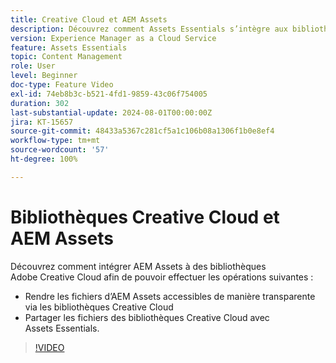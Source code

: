 ```yaml
---
title: Creative Cloud et AEM Assets
description: Découvrez comment Assets Essentials s’intègre aux bibliothèques Adobe Creative Cloud.
version: Experience Manager as a Cloud Service
feature: Assets Essentials
topic: Content Management
role: User
level: Beginner
doc-type: Feature Video
exl-id: 74eb8b3c-b521-4fd1-9859-43c06f754005
duration: 302
last-substantial-update: 2024-08-01T00:00:00Z
jira: KT-15657
source-git-commit: 48433a5367c281cf5a1c106b08a1306f1b0e8ef4
workflow-type: tm+mt
source-wordcount: '57'
ht-degree: 100%

---
```



# Bibliothèques Creative Cloud et AEM Assets

Découvrez comment intégrer AEM Assets à des bibliothèques Adobe Creative Cloud afin de pouvoir effectuer les opérations suivantes :

+ Rendre les fichiers d’AEM Assets accessibles de manière transparente via les bibliothèques Creative Cloud
+ Partager les fichiers des bibliothèques Creative Cloud avec Assets Essentials.

>[!VIDEO](https://video.tv.adobe.com/v/3444010?quality=12&learn=on&captions=fre_fr)
